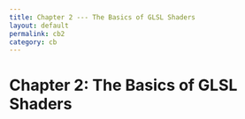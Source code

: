 ```yaml
---
title: Chapter 2 --- The Basics of GLSL Shaders
layout: default
permalink: cb2
category: cb
---
```

# Chapter 2: The Basics of GLSL Shaders
